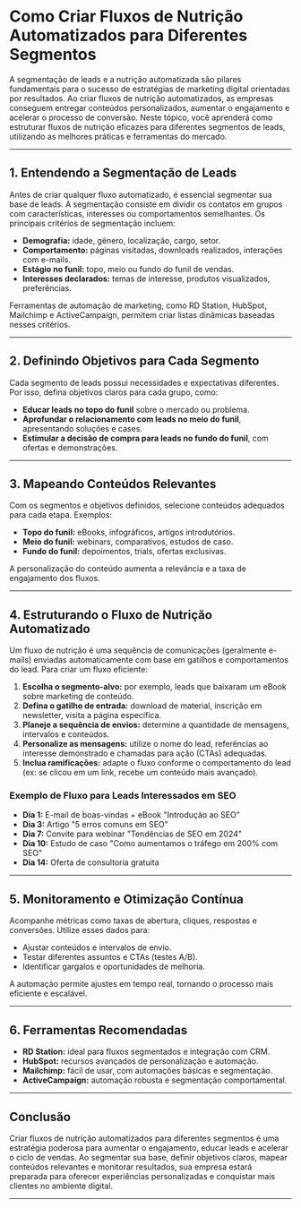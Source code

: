 
# Como Criar Fluxos de Nutrição Automatizados para Diferentes Segmentos

A segmentação de leads e a nutrição automatizada são pilares fundamentais para o sucesso de estratégias de marketing digital orientadas por resultados. Ao criar fluxos de nutrição automatizados, as empresas conseguem entregar conteúdos personalizados, aumentar o engajamento e acelerar o processo de conversão. Neste tópico, você aprenderá como estruturar fluxos de nutrição eficazes para diferentes segmentos de leads, utilizando as melhores práticas e ferramentas do mercado.

---

## 1. Entendendo a Segmentação de Leads

Antes de criar qualquer fluxo automatizado, é essencial segmentar sua base de leads. A segmentação consiste em dividir os contatos em grupos com características, interesses ou comportamentos semelhantes. Os principais critérios de segmentação incluem:

- **Demografia:** idade, gênero, localização, cargo, setor.
- **Comportamento:** páginas visitadas, downloads realizados, interações com e-mails.
- **Estágio no funil:** topo, meio ou fundo do funil de vendas.
- **Interesses declarados:** temas de interesse, produtos visualizados, preferências.

Ferramentas de automação de marketing, como RD Station, HubSpot, Mailchimp e ActiveCampaign, permitem criar listas dinâmicas baseadas nesses critérios.

---

## 2. Definindo Objetivos para Cada Segmento

Cada segmento de leads possui necessidades e expectativas diferentes. Por isso, defina objetivos claros para cada grupo, como:

- **Educar leads no topo do funil** sobre o mercado ou problema.
- **Aprofundar o relacionamento com leads no meio do funil**, apresentando soluções e cases.
- **Estimular a decisão de compra para leads no fundo do funil**, com ofertas e demonstrações.

---

## 3. Mapeando Conteúdos Relevantes

Com os segmentos e objetivos definidos, selecione conteúdos adequados para cada etapa. Exemplos:

- **Topo do funil:** eBooks, infográficos, artigos introdutórios.
- **Meio do funil:** webinars, comparativos, estudos de caso.
- **Fundo do funil:** depoimentos, trials, ofertas exclusivas.

A personalização do conteúdo aumenta a relevância e a taxa de engajamento dos fluxos.

---

## 4. Estruturando o Fluxo de Nutrição Automatizado

Um fluxo de nutrição é uma sequência de comunicações (geralmente e-mails) enviadas automaticamente com base em gatilhos e comportamentos do lead. Para criar um fluxo eficiente:

1. **Escolha o segmento-alvo:** por exemplo, leads que baixaram um eBook sobre marketing de conteúdo.
2. **Defina o gatilho de entrada:** download de material, inscrição em newsletter, visita a página específica.
3. **Planeje a sequência de envios:** determine a quantidade de mensagens, intervalos e conteúdos.
4. **Personalize as mensagens:** utilize o nome do lead, referências ao interesse demonstrado e chamadas para ação (CTAs) adequadas.
5. **Inclua ramificações:** adapte o fluxo conforme o comportamento do lead (ex: se clicou em um link, recebe um conteúdo mais avançado).

### Exemplo de Fluxo para Leads Interessados em SEO

- **Dia 1:** E-mail de boas-vindas + eBook "Introdução ao SEO"
- **Dia 3:** Artigo "5 erros comuns em SEO"
- **Dia 7:** Convite para webinar "Tendências de SEO em 2024"
- **Dia 10:** Estudo de caso "Como aumentamos o tráfego em 200% com SEO"
- **Dia 14:** Oferta de consultoria gratuita

---

## 5. Monitoramento e Otimização Contínua

Acompanhe métricas como taxas de abertura, cliques, respostas e conversões. Utilize esses dados para:

- Ajustar conteúdos e intervalos de envio.
- Testar diferentes assuntos e CTAs (testes A/B).
- Identificar gargalos e oportunidades de melhoria.

A automação permite ajustes em tempo real, tornando o processo mais eficiente e escalável.

---

## 6. Ferramentas Recomendadas

- **RD Station:** ideal para fluxos segmentados e integração com CRM.
- **HubSpot:** recursos avançados de personalização e automação.
- **Mailchimp:** fácil de usar, com automações básicas e segmentação.
- **ActiveCampaign:** automação robusta e segmentação comportamental.

---

## Conclusão

Criar fluxos de nutrição automatizados para diferentes segmentos é uma estratégia poderosa para aumentar o engajamento, educar leads e acelerar o ciclo de vendas. Ao segmentar sua base, definir objetivos claros, mapear conteúdos relevantes e monitorar resultados, sua empresa estará preparada para oferecer experiências personalizadas e conquistar mais clientes no ambiente digital.

---
```